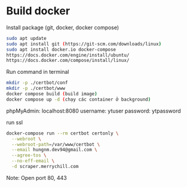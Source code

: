 # Build docker

Install package (git, docker, docker compose)

```bash
sudo apt update
sudo apt install git (https://git-scm.com/downloads/linux)
sudo apt install docker.io docker-compose
https://docs.docker.com/engine/install/ubuntu/
https://docs.docker.com/compose/install/linux/
```

Run command in terminal

```bash
mkdir -p ./certbot/conf
mkdir -p ./certbot/www
docker compose build (build image)
docker compose up -d (chạy các container ở background)
```

phpMyAdmin: localhost:8080
username: ytuser
password: ytpassword

run ssl

```bash
docker-compose run --rm certbot certonly \
  --webroot \
  --webroot-path=/var/www/certbot \
  --email hungnm.dev94@gmail.com \
  --agree-tos \
  --no-eff-email \
  -d scraper.merrychill.com
```

Note: Open port 80, 443
